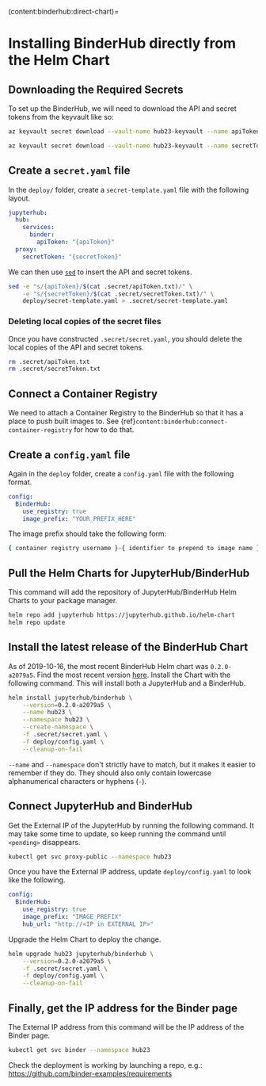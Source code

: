 (content:binderhub:direct-chart)=
# Installing BinderHub directly from the Helm Chart

## Downloading the Required Secrets

To set up the BinderHub, we will need to download the API and secret tokens from the keyvault like so:

```bash
az keyvault secret download --vault-name hub23-keyvault --name apiToken --file .secret/apiToken.txt
```

```bash
az keyvault secret download --vault-name hub23-keyvault --name secretToken --file .secret/secretToken.txt
```

## Create a `secret.yaml` file

In the `deploy/` folder, create a `secret-template.yaml` file with the following layout.

```yaml
jupyterhub:
  hub:
    services:
      binder:
        apiToken: "{apiToken}"
  proxy:
    secretToken: "{secretToken}"
```

We can then use [`sed`](http://www.grymoire.com/Unix/Sed.html) to insert the API and secret tokens.

```bash
sed -e "s/{apiToken}/$(cat .secret/apiToken.txt)/" \
    -e "s/{secretToken}/$(cat .secret/secretToken.txt)/" \
    deploy/secret-template.yaml > .secret/secret-template.yaml
```

### Deleting local copies of the secret files

Once you have constructed `.secret/secret.yaml`, you should delete the local copies of the API and secret tokens.

```bash
rm .secret/apiToken.txt
rm .secret/secretToken.txt
```

## Connect a Container Registry

We need to attach a Container Registry to the BinderHub so that it has a place to push built images to.
See {ref}`content:binderhub:connect-container-registry` for how to do that.

## Create a `config.yaml` file

Again in the `deploy` folder, create a `config.yaml` file with the following format.

```yaml
config:
  BinderHub:
    use_registry: true
    image_prefix: "YOUR_PREFIX_HERE"
```

The image prefix should take the following form:

```bash
{ container registry username }-{ identifier to prepend to image name }-
```

## Pull the Helm Charts for JupyterHub/BinderHub

This command will add the repository of JupyterHub/BinderHub Helm Charts to your package manager.

```bash
helm repo add jupyterhub https://jupyterhub.github.io/helm-chart
helm repo update
```

## Install the latest release of the BinderHub Chart

As of 2019-10-16, the most recent BinderHub Helm chart was `0.2.0-a2079a5`.
Find the most recent version [here](https://jupyterhub.github.io/helm-chart/#development-releases-binderhub).
Install the Chart with the following command.
This will install both a JupyterHub and a BinderHub.

```bash
helm install jupyterhub/binderhub \
    --version=0.2.0-a2079a5 \
    --name hub23 \
    --namespace hub23 \
    --create-namespace \
    -f .secret/secret.yaml \
    -f deploy/config.yaml \
    --cleanup-on-fail
```

`--name` and `--namespace` don't strictly have to match, but it makes it easier to remember if they do.
They should also only contain lowercase alphanumerical characters or hyphens (`-`).

## Connect JupyterHub and BinderHub

Get the External IP of the JupyterHub by running the following command.
It may take some time to update, so keep running the command until `<pending>` disappears.

```bash
kubectl get svc proxy-public --namespace hub23
```

Once you have the External IP address, update `deploy/config.yaml` to look like the following.

```yaml
config:
  BinderHub:
    use_registry: true
    image_prefix: "IMAGE_PREFIX"
    hub_url: "http://<IP in EXTERNAL IP>"
```

Upgrade the Helm Chart to deploy the change.

```bash
helm upgrade hub23 jupyterhub/binderhub \
    --version=0.2.0-a2079a5 \
    -f .secret/secret.yaml \
    -f deploy/config.yaml \
    --cleanup-on-fail
```

## Finally, get the IP address for the Binder page

The External IP address from this command will be the IP address of the Binder page.

```bash
kubectl get svc binder --namespace hub23
```

Check the deployment is working by launching a repo, e.g.: <https://github.com/binder-examples/requirements>
